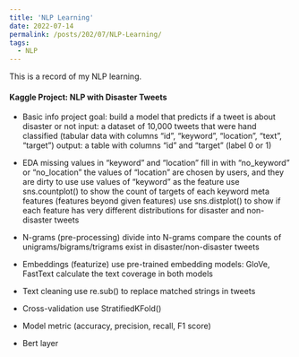 ```yaml
---
title: 'NLP Learning'
date: 2022-07-14
permalink: /posts/202/07/NLP-Learning/
tags:
  - NLP
---
```


This is a record of my NLP learning.

#### Kaggle Project: NLP with Disaster Tweets
- Basic info
project goal: build a model that predicts if a tweet is about disaster or not
input: a dataset of 10,000 tweets that were hand classified 
        (tabular data with columns “id”, “keyword”, “location”, “text”, “target”)
output: a table with columns “id” and “target” (label 0 or 1)

- EDA
  missing values in “keyword” and “location”
  fill in with “no_keyword” or “no_location”
  the values of “location” are chosen by users, and they are dirty to use
  use values of “keyword” as the feature
  use sns.countplot() to show the count of targets of each keyword
  meta features (features beyond given features)
  use sns.distplot() to show if each feature has very different distributions for disaster and non-disaster tweets

- N-grams (pre-processing)
  divide into N-grams
  compare the counts of unigrams/bigrams/trigrams exist in disaster/non-disaster tweets

- Embeddings (featurize)
  use pre-trained embedding models: GloVe, FastText
  calculate the text coverage in both models
  
- Text cleaning
  use re.sub() to replace matched strings in tweets

- Cross-validation
  use StratifiedKFold()

- Model
  metric (accuracy, precision, recall, F1 score)
- Bert layer



